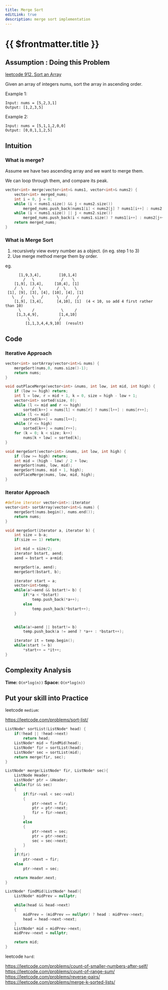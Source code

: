 ```yaml
---
title: Merge Sort
editLink: true
description: merge sort implementation
---
```


# {{ $frontmatter.title }}

## Assumption : Doing this Problem

[leetcode 912. Sort an Array](https://leetcode.com/problems/sort-an-array/)

Given an array of integers nums, sort the array in ascending order.

Example 1:

```
Input: nums = [5,2,3,1]
Output: [1,2,3,5]
```

Example 2:

```
Input: nums = [5,1,1,2,0,0]
Output: [0,0,1,1,2,5]
```

## Intuition

### What is merge?

Assume we have two ascending array and we want to merge them.

We can loop through them, and compare its peak.

```cpp
vector<int> merge(vector<int>& nums1, vector<int>& nums2) {
    vector<int> merged_nums;
    int i = 0, j = 0;
    while (i < nums1.size() && j < nums2.size())
        merged_nums.push_back(nums1[i] < nums2[j] ? nums1[i++] : nums2[j++]);
    while (i < nums1.size() || j < nums2.size())
        merged_nums.push_back(i < nums1.size() ? nums1[i++] : nums2[j++]);
    return merged_nums;
}
```

### What is Merge Sort

1. recursively view every number as a object. (in eg. step 1 to 3)
2. Use merge method merge them by order.

eg.

```
      [1,9,3,4],        [10,1,4]
        /   \            /    \
    [1,9], [3,4],     [10,4], [1]
    /  \    /  \       /  \    \
 [1], [9], [3], [4], [10], [4], [1]
   \   /    \   /      \   /    /
    [1,9], [3,4],      [4,10], [1]  (4 < 10, so add 4 first rather than 10)
      \     /            \     /
     [1,3,4,9],         [1,4,10]
          \             /
         [1,1,3,4,4,9,10]  (result)

```

## Code

### Iterative Approach

```cpp
vector<int> sortArray(vector<int>& nums) {
    mergeSort(nums,0, nums.size()-1);
    return nums;
}

void outPlaceMerge(vector<int> &nums, int low, int mid, int high) {
    if (low >= high) return;
    int l = low, r = mid + 1, k = 0, size = high - low + 1;
    vector<int> sorted(size, 0);
    while (l <= mid and r <= high)
        sorted[k++] = nums[l] < nums[r] ? nums[l++] : nums[r++];
    while (l <= mid)
        sorted[k++] = nums[l++];
    while (r <= high)
        sorted[k++] = nums[r++];
    for (k = 0; k < size; k++)
        nums[k + low] = sorted[k];
}

void mergeSort(vector<int> &nums, int low, int high) {
    if (low >= high) return;
    int mid = (high - low) / 2 + low;
    mergeSort(nums, low, mid);
    mergeSort(nums, mid + 1, high);
    outPlaceMerge(nums, low, mid, high);
}
```

### Iterator Approach

```cpp
#define iterator vector<int>::iterator
vector<int> sortArray(vector<int>& nums) {
    mergeSort(nums.begin(), nums.end());
    return nums;
}

void mergeSort(iterator a, iterator b) {
    int size = b-a;
    if(size == 1) return;

    int mid = size/2;
    iterator bstart, aend;
    aend = bstart = a+mid;

    mergeSort(a, aend);
    mergeSort(bstart, b);

    iterator start = a;
    vector<int>temp;
    while(a!=aend && bstart!= b) {
        if(*a < *bstart)
            temp.push_back(*a++);
        else
            temp.push_back(*bstart++);
    }


    while(a!=aend || bstart!= b)
        temp.push_back(a != aend ? *a++ : *bstart++);

    iterator it = temp.begin();
    while(start != b)
        *start++ = *it++;
}
```

## Complexity Analysis

**Time:** `O(n*log(n))`
**Space:** `O(n*log(n))`

## Put your skill into Practice

leetcode `medium`:

https://leetcode.com/problems/sort-list/

```cpp
ListNode* sortList(ListNode* head) {
    if(!head || !head->next)
        return head;
    ListNode* mid = findMid(head);
    ListNode* fir = sortList(head);
    ListNode* sec = sortList(mid);
    return merge(fir, sec);
}

ListNode* merge(ListNode* fir, ListNode* sec){
    ListNode Header;
    ListNode* ptr = &Header;
    while(fir && sec)
    {
        if(fir->val < sec->val)
        {
            ptr->next = fir;
            ptr = ptr->next;
            fir = fir->next;
        }
        else
        {
            ptr->next = sec;
            ptr = ptr->next;
            sec = sec->next;
        }
    }
    if(fir)
        ptr->next = fir;
    else
        ptr->next = sec;

    return Header.next;
}

ListNode* findMid(ListNode* head){
    ListNode* midPrev = nullptr;

    while(head && head->next)
    {
        midPrev = (midPrev == nullptr) ? head : midPrev->next;
        head = head->next->next;
    }
    ListNode* mid = midPrev->next;
    midPrev->next = nullptr;

    return mid;
}
```

leetcode `hard`:

https://leetcode.com/problems/count-of-smaller-numbers-after-self/
https://leetcode.com/problems/count-of-range-sum/
https://leetcode.com/problems/reverse-pairs/
https://leetcode.com/problems/merge-k-sorted-lists/
